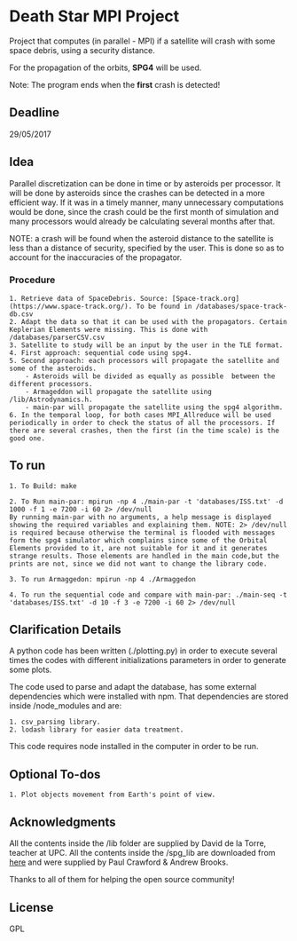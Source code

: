 # Death Star MPI Project

Project that computes (in parallel - MPI) if a satellite will crash with some space debris, using a security distance.

For the propagation of the orbits, **SPG4** will be used.

Note: The program ends when the **first** crash is detected!

## Deadline
29/05/2017

## Idea
Parallel discretization can be done in time or by asteroids per processor.
It will be done by asteroids since  the crashes can be detected in a more efficient way. If it was in a timely manner, many unnecessary computations would be done, since the crash could be the first month of simulation and many processors would already be calculating several months after that.

NOTE: a crash will be found when the asteroid distance to the satellite is less than a distance of security, specified by the user. This is done so as to account for the inaccuracies of the propagator.

### Procedure

    1. Retrieve data of SpaceDebris. Source: [Space-track.org](https://www.space-track.org/). To be found in /databases/space-track-db.csv
    2. Adapt the data so that it can be used with the propagators. Certain Keplerian Elements were missing. This is done with /databases/parserCSV.csv
    3. Satellite to study will be an input by the user in the TLE format.
    4. First approach: sequential code using spg4.
    5. Second approach: each processors will propagate the satellite and some of the asteroids.
        - Asteroids will be divided as equally as possible  between the different processors.
        - Armageddon will propagate the satellite using /lib/Astrodynamics.h.
        - main-par will propagate the satellite using the spg4 algorithm.
    6. In the temporal loop, for both cases MPI_Allreduce will be used periodically in order to check the status of all the processors. If there are several crashes, then the first (in the time scale) is the good one.

## To run

    1. To Build: make

    2. To Run main-par: mpirun -np 4 ./main-par -t 'databases/ISS.txt' -d 1000 -f 1 -e 7200 -i 60 2> /dev/null
    By running main-par with no arguments, a help message is displayed showing the required variables and explaining them. NOTE: 2> /dev/null is required because otherwise the terminal is flooded with messages form the spg4 simulator which complains since some of the Orbital Elements provided to it, are not suitable for it and it generates strange results. Those elements are handled in the main code,but the prints are not, since we did not want to change the library code.

    3. To run Armaggedon: mpirun -np 4 ./Armaggedon

    4. To run the sequential code and compare with main-par: ./main-seq -t 'databases/ISS.txt' -d 10 -f 3 -e 7200 -i 60 2> /dev/null

## Clarification Details
A python code has been written (./plotting.py) in order to execute several times the codes with different initializations parameters in order to generate some plots.

The code used to parse and adapt the database, has some external dependencies which were installed with npm. That dependencies are stored inside /node_modules and are:

    1. csv_parsing library.
    2. lodash library for easier data treatment.

This code requires node installed in the computer in order to be run.

## Optional To-dos
    1. Plot objects movement from Earth's point of view.

## Acknowledgments
All the contents inside the /lib folder are supplied by David de la Torre, teacher at UPC.
All the contents inside the /spg_lib are downloaded from [here](http://www.sat.dundee.ac.uk/psc/sgp4.html) and were supplied by Paul Crawford & Andrew Brooks.

Thanks to all of them for helping the open source community!

## License
GPL